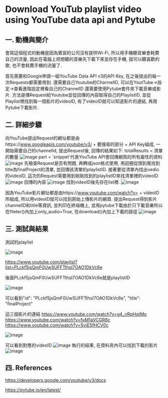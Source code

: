 # Download YouTub playlist video using YouTube data api and Pytube
## 一. 動機與簡介
 會寫這個程式的動機是因為實習的公司沒有提供Wi-Fi, 所以用手機聽音樂會耗費自己的流量, 因此在電腦上把想聽的音樂先下載下來並存在手機, 就可以聽喜歡的歌, 也不會耗費手機的流量了.
 
 首先需要和Google申請一組YouTube Data API v3的API Key, 在之後提出的每一次Requests都需要用到. 還需要自己Youtube的ChannelID, 可以在YoutTube->設定->查看進階設定裡看自己的ChannelID
 還需要使用Pytube套件來下載音樂或影片. 方法是傳Request給Youtube並從回傳的內容取得自己的PlaylistID, 並從Playlist裡找到每一個影片的videoID, 有了videoID就可以知道影片的連結, 
 再用Pytube下載影片.
 
 ## 二. 詳細步驟
 向YouTube提出Request的網址都是由https://www.googleapis.com/youtube/v3/ + 要搜尋的部分 + API Key組成, 一開始需要自己的channelId, 提出Request後, 回傳的結果如下: totalResults = 清單的數量
 ![image](https://user-images.githubusercontent.com/85933578/122627509-835c9080-d0e2-11eb-902e-49399830a801.png)
 part = 'snippet'代表YouTube API會回傳網頁的所有屬性的資料
 ![image](https://user-images.githubusercontent.com/85933578/122627991-e56ac500-d0e5-11eb-8c3a-eaba9e155910.png)
 先檢查Request是否有問題, 再轉成json格式使用, 用迴圈從頭到尾找到title為finalProject的清單, 並回傳該清單的playlistID.
 接著要從清單內找出vedio的videoID, 這次的Request需要用到剛剛找到的playlistID來找清單裡的videoID 
 ![image](https://user-images.githubusercontent.com/85933578/122628036-3ed2f400-d0e6-11eb-906a-891096c608de.png)
 回傳的內容
 ![image](https://user-images.githubusercontent.com/85933578/122627775-51e4c480-d0e4-11eb-8b1c-c728fbe35740.png)
 找到videoID後先存在list裡.
 ![image](https://user-images.githubusercontent.com/85933578/122628084-a2f5b800-d0e6-11eb-9a7d-1e66d9db940f.png)
 
 因為YouTube影片網址都是由https://www.youtube.com/watch?v= + videoID 所組成, 所以用videoID就可以找到原始上傳影片的網頁. 
 提出Request得到影片channelID和title等資訊, 並列印在終端機上, 並用pytube下載由於只下載音樂所以在fileter()內加上only_audio=True, 在download()內加上下載的路徑
 ![image](https://user-images.githubusercontent.com/85933578/122643620-54c2d200-d143-11eb-8170-ecbbec3e34f3.png)
 
 ## 三. 測試與結果
 測試的playlist
 
 ![image](https://user-images.githubusercontent.com/85933578/122643693-e4688080-d143-11eb-92b2-8809d9c26f26.png)

 https://www.youtube.com/playlist?list=PLckf5jsQmF0UwSUFFTthsI7OAO1DkVc6e  
 
 後面PLckf5jsQmF0UwSUFFTthsI7OAO1DkVc6e就是playlistID
 
 ![image](https://user-images.githubusercontent.com/85933578/122643792-6658a980-d144-11eb-93e8-10666a4faa6f.png)
 
 可以看到"id": "PLckf5jsQmF0UwSUFFTthsI7OAO1DkVc6e", "title": "finalProject"
 
 這三個影片的連結 https://www.youtube.com/watch?v=g4_nRpHotMo https://www.youtube.com/watch?v=fuM1aVCGR8c https://www.youtube.com/watch?v=SviE5fHCV0c
 
 ![image](https://user-images.githubusercontent.com/85933578/122643927-14645380-d145-11eb-89b4-767e84703a54.png)
 
 可以看到對應的videoID
 ![image](https://user-images.githubusercontent.com/85933578/122643976-470e4c00-d145-11eb-9094-d658bc102723.png)
 執行的結果, 在資料夾內可以找到下載的影片
 ![image](https://user-images.githubusercontent.com/85933578/122644001-64dbb100-d145-11eb-859e-cc981a59ebfa.png)
 
  ## 四. References
  
 https://developers.google.com/youtube/v3/docs
 
 https://pytube.io/en/latest/





 


